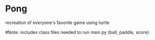 # Pong
recreation of everyone's favorite game using turtle

#Note: includes class files needed to run main.py (ball, paddle, score).
